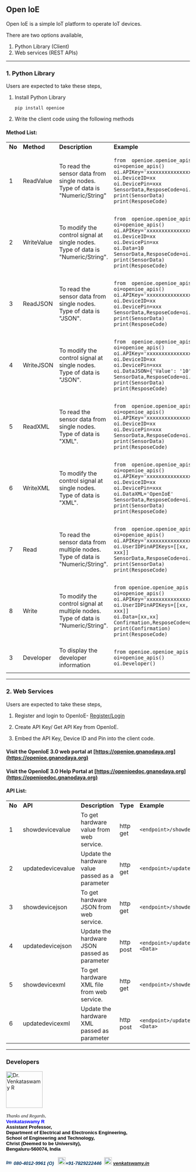 
## Open IoE


Open IoE is a simple IoT platform to operate IoT devices.

There are two options available,

1. Python Library (Client) 
2. Web services (REST APIs)
---

### 1\. Python Library

Users are expected to take these steps,
1. Install Python Library

    `pip install openioe`

2. Write the client code using the following methods

#### Method List:
<table><tbody><tr><td><strong>No</strong></td><td><strong>Method</strong></td><td><strong>Description</strong></td><td><strong>Example</strong></td></tr><tr><td>1</td><td>ReadValue</td><td>To read the sensor data from single nodes. Type of data is "Numeric/String"</td><td><pre><code  class="language-python">from  openioe.openioe_apis  import *
oi=openioe_apis()
oi.APIKey='xxxxxxxxxxxxxxxxxxxx';
oi.DeviceID=xx
oi.DevicePin=xxx
SensorData,ResposeCode=oi.ReadValue()
print(SensorData)
print(ResposeCode)</code></pre></td></tr>
<tr><td>2</td><td>WriteValue</td><td>To modify the control signal at single nodes. Type of data is "Numeric/String".</td><td><pre><code  class="language-python">from  openioe.openioe_apis  import *
oi=openioe_apis()
oi.APIKey='xxxxxxxxxxxxxxxxxxxx';
oi.DeviceID=xx
oi.DevicePin=xx
oi.Data=10
SensorData,ResposeCode=oi.WriteValue()
print(SensorData)
print(ResposeCode)</code></pre></td></tr>
<tr><td>3</td><td>ReadJSON</td><td>To read the sensor data from single nodes. Type of data is "JSON".</td><td><pre><code  class="language-python">from  openioe.openioe_apis  import *
oi=openioe_apis()
oi.APIKey='xxxxxxxxxxxxxxxxxxxx';
oi.DeviceID=xx
oi.DevicePin=xxx
SensorData,ResposeCode=oi.ReadJSON()
print(SensorData)
print(ResposeCode)</code></pre></td></tr>
<tr><td>4</td><td>WriteJSON</td><td>To modify the control signal at single nodes. Type of data is "JSON".</td><td><pre><code  class="language-python">from  openioe.openioe_apis  import *
oi=openioe_apis()
oi.APIKey='xxxxxxxxxxxxxxxxxxxx';
oi.DeviceID=xx
oi.DevicePin=xxx
oi.DataJSON={'Value': '10'}
SensorData,ResposeCode=oi.WriteJSON()
print(SensorData)
print(ResposeCode)</code></pre></td></tr>
<tr><td>5</td><td>ReadXML</td><td>To read the sensor data from single nodes. Type of data is "XML".</td><td><pre><code  class="language-python">from  openioe.openioe_apis  import *
oi=openioe_apis()
oi.APIKey='xxxxxxxxxxxxxxxxxxxx';
oi.DeviceID=xx
oi.DevicePin=xxx
SensorData,ResposeCode=oi.ReadXML()
print(SensorData)
print(ResposeCode)</code></pre></td></tr>
<tr><td>6</td><td>WriteXML</td><td>To modify the control signal at single nodes. Type of data is "XML".</td><td><pre><code  class="language-python">from  openioe.openioe_apis  import *
oi=openioe_apis()
oi.APIKey='xxxxxxxxxxxxxxxxxxxx';
oi.DeviceID=xx
oi.DevicePin=xxx
oi.DataXML='<Name>OpenIoE</Name>'
SensorData,ResposeCode=oi.WriteXML()
print(SensorData)
print(ResposeCode)</code></pre></td></tr>
<tr><td>7</td><td>Read</td><td>To read the sensor data from multiple nodes. Type of data is "Numeric/String".</td><td><pre><code  class="language-python">from  openioe.openioe_apis  import *
oi=openioe_apis()
oi.APIKey='xxxxxxxxxxxxxxxxxxxx';
oi.UserIDPinAPIKeys=[[xx, xxx], [x, xxx]]
SensorData,ResposeCode=oi.Read()
print(SensorData)
print(ResposeCode)</code></pre></td></tr>
<tr><td>8</td><td>Write</td><td>To modify the control signal at multiple nodes. Type of data is "Numeric/String".</td><td><pre><code  class="language-python">from openioe.openioe_apis import *
oi=openioe_apis()
oi.APIKey='xxxxxxxxxxxxxxxxxxxx';
oi.UserIDPinAPIKeys=[[xx, xxx], [xx, xxx]]
oi.Data=[xx,xx]
Confirmation,ResposeCode=oi.ReadAPI()
print(Confirmation)
print(ResposeCode)</code></pre></td></tr><tr><td>3</td><td>Developer</td><td>To display the developer information</td><td><pre><code  class="language-python">from openioe.openioe_apis import *
oi=openioe_apis()
oi.Developer()</code></pre></td></tr></tbody></table>

  

---

### 2\. Web Services

Users are expected to take these steps,

1. Register and login to OpenIoE- [Register/Login](https://openioe.gnanodaya.org/)

2. Create API Key/ Get API Key from OpenIoE.

3. Embed the API Key, Device ID and Pin into the client code.

 
#### Visit the OpenIoE 3.0 web portal at [https://openioe.gnanodaya.org](https://openioe.gnanodaya.org)

#### Visit the OpenIoE 3.0 Help Portal at [https://openioedoc.gnanodaya.org](https://openioedoc.gnanodaya.org)
  

#### API List:

<table><tbody><tr><td><strong>No</strong></td><td><strong>API</strong></td><td><strong>Description</strong></td><td><strong>Type</strong></td><td><strong>Example</strong></td></tr><tr><td>1</td><td>showdevicevalue</td><td>To get hardware value from web service.</td><td>http get</td><td><pre><code  class="language-plaintext">&lt;endpoint&gt;/showdevicevalue/&lt;apikey&gt;/2/433</code></pre></td></tr><tr><td>2</td><td>updatedevicevalue</td><td>Update the hardware value passed as a parameter</td><td>http get</td><td><pre><code  class="language-plaintext">&lt;endpoint&gt;/updatedevievalue/&lt;apikey&gt;/2/433/2</code></pre></td></tr><tr><td>3</td><td>showdevicejson</td><td>To get hardware JSON from web service.</td><td>http get</td><td><pre><code  class="language-plaintext">&lt;endpoint&gt;/showdevicejson/&lt;apikey&gt;/2/433</code></pre></td></tr><tr><td>4</td><td>updatedevicejson</td><td>Update the hardware JSON passed as parameter</td><td>http post</td><td><pre><code  class="language-plaintext">&lt;endpoint&gt;/updatedevicejson/&lt;apikey&gt;/2/433 &lt;Data&gt;</code></pre></td></tr><tr><td>5</td><td>showdevicexml</td><td>To get hardware XML file from web service.</td><td>http get</td><td><pre><code  class="language-plaintext">&lt;endpoint&gt;/showdevicexml/&lt;apikey&gt;/2/433</code></pre></td></tr><tr><td>6</td><td>updatedevicexml</td><td>Update the hardware XML passed as parameter</td><td>http post</td><td><pre><code  class="language-plaintext">&lt;endpoint&gt;/updatedevicexml/&lt;apikey&gt;/2/433 &lt;Data&gt;</code></pre></td></tr></tbody></table>

  

---

 
### Developers

<p>
<img  src="https://venkataswamy.in/images/img1.jpg"  alt="Dr. Venkataswamy R"  width="100"/>
</p>
<div><div  dir="ltr"><div  style="font-size:small"><i><font  face="times new roman, serif">Thanks and Regards</font><font  face="arial">,</font></i></div><div  style="font-family:arial"><b><font  size="2"  color="#0000ff"><span></span>Venkataswamy R</font><font  size="2"><span></span></font></b></div><div  style="font-size:small"><span  style="color:rgb(0,0,0)"><font  face="trebuchet ms, sans-serif"><b>Assistant Professor,</b></font></span></div><div  style="font-size:small"><span  style="color:rgb(0,0,0)"><font  face="trebuchet ms, sans-serif"><b>Department of Electrical and Electronics Engineering,</b></font></span></div><div  style="font-size:small"><span  style="color:rgb(0,0,0)"><font  face="trebuchet ms, sans-serif"><b>School of Engineering and Technology,<br></b></font></span></div><div  style="font-size:small"><span  style="color:rgb(0,0,0)"><font  face="trebuchet ms, sans-serif"><b>Christ (Deemed to be University),</b></font></span></div><div  style="font-size:small"><span  style="color:rgb(56,118,29)"><font  face="trebuchet ms, sans-serif"><b><span  style="color:rgb(0,0,0)">Bengaluru-560074, India</span><br><br></b></font></span></div><div  style="font-family:arial;font-size:small"><b  style="color:rgb(7,55,99);font-family:'trebuchet ms',sans-serif"><i><img  src="https://ci4.googleusercontent.com/proxy/JGrPNyQPabY_rra4ygFQhpV3cMA7ITqb5WxBKVcm5J7nUXsWZgk4oUuqR-1Dso97mGx5TF4OvAWyEvAm6fA0h9EhgVZcO6VnO77JetkXhoxX6-7YrakgsA=s0-d-e1-ft#https://openclipart.org/image/2400px/svg_to_png/262221/phone25.png"  alt="Image result for phone icon"  style="margin-top:0px"  width="17"  height="14"> 080-4012-9961 (O)</i></b><font  face="trebuchet ms, sans-serif"  color="#073763"><b><i>&nbsp;&nbsp;  </i></b></font><b  style="color:rgb(7,55,99);font-family:'trebuchet ms',sans-serif"><i><img  src="https://ci4.googleusercontent.com/proxy/xDyzoCUBYbAyKgjwt27Jl4lkN_6MrkWuk-4BQ2IgMCZEuCMwJLtZjRYqLSrgS6SGWQcpQOVuNmBzqrKJpes9riut82x8hJ1GJVKL=s0-d-e1-ft#http://simpleicon.com/wp-content/uploads/mobile-1.png"  style="margin-top:0px"  alt="Image result for mobile icon"  width="21"  height="21">+91-7829222446</i></b><i><b>&nbsp;  </b></i><img  src="https://lh4.googleusercontent.com/-FqpLVHU8eMw/AAAAAAAAAAI/AAAAAAAAABM/ivbX55TtoV4/photo.jpg"  alt="Related image"  style="margin-top:0px"  width="21"  height="21"><span><b  style="color:rgb(7,55,99);font-family:'trebuchet ms',sans-serif"><i>  <a  href="http://venkataswamy.in"  target="_blank">venkatswamy.in</a><br><br><br></i></b></span></div></div></div>
